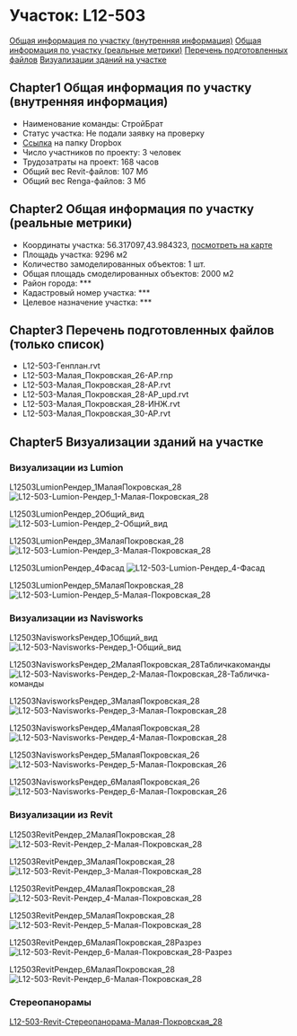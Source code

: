 # Участок: L12-503

[Общая информация по участку (внутренняя информация)](#Chapter1)
[Общая информация по участку (реальные метрики)](#Chapter2)
[Перечень подготовленных файлов](#Chapter3)
[Визуализации зданий на участке](#Chapter5)

## <a id="test">Chapter1</a> Общая информация по участку (внутренняя информация)
+ Наименование команды: СтройБрат
+ Статус участка: Не подали заявку на проверку
+ [Ссылка](https://www.dropbox.com/sh/wvvgv1nw1iqred9/AABwMMqKgR9z3mIFK34j-cNja/L12_503?dl=0) на папку Dropbox
+ Число участников по проекту: 3 человек
+ Трудозатраты на проект: 168 часов
+ Общий вес Revit-файлов: 107 Мб
+ Общий вес Renga-файлов: 3 Мб
## <a id="test">Chapter2</a> Общая информация по участку (реальные метрики)
+ Координаты участка: 56.317097,43.984323, [посмотреть на карте](yandex.ru/maps/47/nizhny-novgorod/?ll=56.317097%2C43.984323&z=19)
+ Площадь участка: 9296 м2
+ Количество замоделированных объектов: 1 шт.
+ Общая площадь смоделированных объектов: 2000 м2
+ Район города: *** 
+ Кадастровый номер участка: *** 
+ Целевое назначение участка: *** 
## <a id="test">Chapter3</a> Перечень подготовленных файлов (только список)
+ L12-503-Генплан.rvt
+ L12-503-Малая_Покровская_26-АР.rnp
+ L12-503-Малая_Покровская_28-АР.rvt
+ L12-503-Малая_Покровская_28-АР_upd.rvt
+ L12-503-Малая_Покровская_28-ИНЖ.rvt
+ L12-503-Малая_Покровская_30-АР.rvt
## <a id="test">Chapter5</a> Визуализации зданий на участке
### Визуализации из Lumion
L12503LumionРендер_1МалаяПокровская_28
![L12-503-Lumion-Рендер_1-Малая-Покровская_28](/Images/L12_503/L12-503-Lumion-Рендер_1-Малая-Покровская_28_Compressed.jpg)

L12503LumionРендер_2Общий_вид
![L12-503-Lumion-Рендер_2-Общий_вид](/Images/L12_503/L12-503-Lumion-Рендер_2-Общий_вид_Compressed.jpg)

L12503LumionРендер_3МалаяПокровская_28
![L12-503-Lumion-Рендер_3-Малая-Покровская_28](/Images/L12_503/L12-503-Lumion-Рендер_3-Малая-Покровская_28_Compressed.jpg)

L12503LumionРендер_4Фасад
![L12-503-Lumion-Рендер_4-Фасад](/Images/L12_503/L12-503-Lumion-Рендер_4-Фасад_Compressed.jpg)

L12503LumionРендер_5МалаяПокровская_28
![L12-503-Lumion-Рендер_5-Малая-Покровская_28](/Images/L12_503/L12-503-Lumion-Рендер_5-Малая-Покровская_28_Compressed.jpg)

### Визуализации из Navisworks
L12503NavisworksРендер_1Общий_вид
![L12-503-Navisworks-Рендер_1-Общий_вид](/Images/L12_503/L12-503-Navisworks-Рендер_1-Общий_вид_Compressed.jpg)

L12503NavisworksРендер_2МалаяПокровская_28Табличкакоманды
![L12-503-Navisworks-Рендер_2-Малая-Покровская_28-Табличка-команды](/Images/L12_503/L12-503-Navisworks-Рендер_2-Малая-Покровская_28-Табличка-команды_Compressed.jpg)

L12503NavisworksРендер_3МалаяПокровская_28
![L12-503-Navisworks-Рендер_3-Малая-Покровская_28](/Images/L12_503/L12-503-Navisworks-Рендер_3-Малая-Покровская_28_Compressed.jpg)

L12503NavisworksРендер_4МалаяПокровская_28
![L12-503-Navisworks-Рендер_4-Малая-Покровская_28](/Images/L12_503/L12-503-Navisworks-Рендер_4-Малая-Покровская_28_Compressed.jpg)

L12503NavisworksРендер_5МалаяПокровская_26
![L12-503-Navisworks-Рендер_5-Малая-Покровская_26](/Images/L12_503/L12-503-Navisworks-Рендер_5-Малая-Покровская_26_Compressed.jpg)

L12503NavisworksРендер_6МалаяПокровская_26
![L12-503-Navisworks-Рендер_6-Малая-Покровская_26](/Images/L12_503/L12-503-Navisworks-Рендер_6-Малая-Покровская_26_Compressed.jpg)

### Визуализации из Revit
L12503RevitРендер_2МалаяПокровская_28
![L12-503-Revit-Рендер_2-Малая-Покровская_28](/Images/L12_503/L12-503-Revit-Рендер_2-Малая-Покровская_28_Compressed.jpg)

L12503RevitРендер_3МалаяПокровская_28
![L12-503-Revit-Рендер_3-Малая-Покровская_28](/Images/L12_503/L12-503-Revit-Рендер_3-Малая-Покровская_28_Compressed.jpg)

L12503RevitРендер_4МалаяПокровская_28
![L12-503-Revit-Рендер_4-Малая-Покровская_28](/Images/L12_503/L12-503-Revit-Рендер_4-Малая-Покровская_28_Compressed.jpg)

L12503RevitРендер_5МалаяПокровская_28
![L12-503-Revit-Рендер_5-Малая-Покровская_28](/Images/L12_503/L12-503-Revit-Рендер_5-Малая-Покровская_28_Compressed.jpg)

L12503RevitРендер_6МалаяПокровская_28Разрез
![L12-503-Revit-Рендер_6-Малая-Покровская_28-Разрез](/Images/L12_503/L12-503-Revit-Рендер_6-Малая-Покровская_28-Разрез_Compressed.jpg)

L12503RevitРендер_6МалаяПокровская_28
![L12-503-Revit-Рендер_6-Малая-Покровская_28](/Images/L12_503/L12-503-Revit-Рендер_6-Малая-Покровская_28_Compressed.jpg)

### Стереопанорамы
[L12-503-Revit-Стереопанорама-Малая-Покровская_28](https://pano.autodesk.com/pano.html?url=jpgs/083b227f-a8db-4cc9-9885-d69f15a5e47e&version=2)

